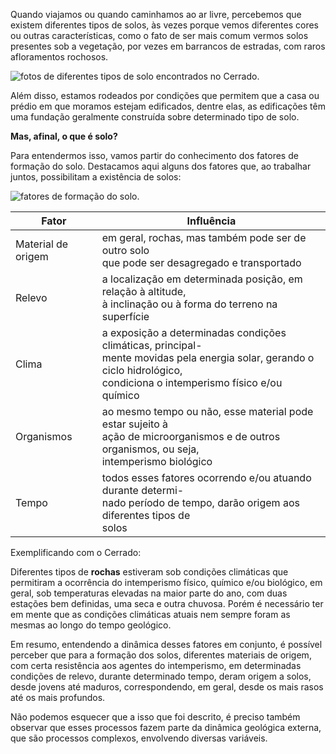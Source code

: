 Quando viajamos ou quando caminhamos ao ar livre, percebemos que existem diferentes tipos de solos, às vezes porque vemos diferentes cores ou outras características, como o fato de ser mais comum vermos solos presentes sob a vegetação, por vezes em barrancos de estradas, com raros afloramentos rochosos.

<img src="https://s3.lapig.iesa.ufg.br/public/mapbiomasnaescola/cerrado/cerrado-solos-print.png"   alt='fotos de diferentes tipos de solo encontrados no Cerrado.'>

Além disso, estamos rodeados por condições que permitem que a casa ou prédio em que moramos estejam edificados, dentre elas, as edificações têm uma fundação geralmente construída sobre determinado tipo de solo.

**Mas, afinal, o que é solo?**

Para entendermos isso, vamos partir do conhecimento dos fatores de formação do solo. Destacamos aqui alguns dos fatores que, ao trabalhar juntos, possibilitam a existência de solos:

<img src="https://s3.lapig.iesa.ufg.br/public/mapbiomasnaescola/cerrado/cerrado-fatores-solo.jpg"   alt='fatores de formação do solo.'>

| Fator              | Influência                                                                                                                                                                                  |
| ------------------ | -------------------------------------------------------------------------------------------------------------------------------------------------------------------------------------------- |
| Material de origem | em geral, rochas, mas também pode ser de outro solo<br /> que pode ser desagregado e transportado                                                                                           |
| Relevo             | a localização em determinada posição, em relação à altitude,<br />à inclinação ou à forma do terreno na superfície                                                               |
| Clima              | a exposição a determinadas condições climáticas, principal-<br />mente movidas pela energia solar, gerando o ciclo hidrológico, <br />condiciona o intemperismo físico e/ou químico |
| Organismos         | ao mesmo tempo ou não, esse material pode estar sujeito à<br />ação de microorganismos e de outros organismos, ou seja, <br />intemperismo biológico                                   |
| Tempo              | todos esses fatores ocorrendo e/ou atuando durante determi-<br />nado período de tempo, darão origem aos diferentes tipos de<br />solos                                                    |

Exemplificando com o Cerrado:

Diferentes tipos de **rochas** estiveram sob condições climáticas que permitiram a ocorrência do intemperismo físico, químico e/ou biológico, em geral, sob temperaturas elevadas na maior parte do ano, com duas estações bem definidas, uma seca e outra chuvosa. Porém é necessário ter em mente que as condições climáticas atuais nem sempre foram as mesmas ao longo do tempo geológico.

Em resumo, entendendo a dinâmica desses fatores em conjunto, é possível perceber que para a formação dos solos, diferentes materiais de origem, com certa resistência aos agentes do intemperismo, em determinadas condições de relevo, durante determinado tempo, deram origem a solos, desde jovens até maduros, correspondendo, em geral, desde os mais rasos até os mais profundos.

Não podemos esquecer que a isso que foi descrito, é preciso também observar que esses processos fazem parte da dinâmica geológica externa, que são processos complexos, envolvendo diversas variáveis. 



